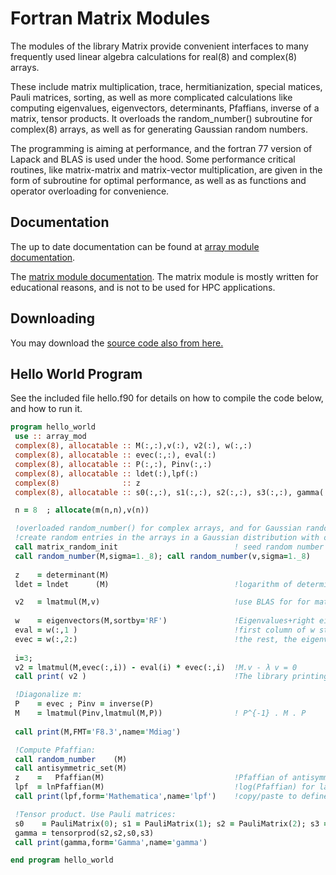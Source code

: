 # Fortran Matrix Modules

The modules of the library Matrix provide convenient interfaces to many frequently used linear algebra calculations for real(8) and complex(8) arrays. 

These include matrix multiplication, trace, hermitianization, special matices, Pauli matrices, sorting, as well as more complicated calculations like computing eigenvalues, eigenvectors, determinants, Pfaffians, inverse of a matrix, tensor products. It overloads the random_number() subroutine for complex(8) arrays, as well as for generating Gaussian random numbers. 

The programming is aiming at performance, and the fortran 77 version of Lapack and BLAS is used under the hood. Some performance critical routines, like matrix-matrix and matrix-vector multiplication, are given in the form of subroutine for optimal performance, as well as as functions and operator overloading for convenience. 

## Documentation

The up to date documentation can be found at [array  module documentation](https://docs.google.com/document/d/19KoFFvpxTcm9FN1zGqdGaBopyJhl2vYA0D1mEHbTUZ8/edit?usp=sharing).

The [matrix module documentation](https://docs.google.com/document/d/1PLhbGWSkTO2lGfq7dNz5SUUcmbekR8NTH-dGsxdLsfs/edit?usp=sharing). The matrix module is mostly written for educational reasons, and is not to be used for HPC applications.


## Downloading

You may download the [source code also from here.](https://physics.ntua.gr/konstant/PUB/Matrix.tgz)


## Hello World Program

See the included file hello.f90 for details on how to compile the code below, and how to run it. 

``` fortran
program hello_world
 use :: array_mod
 complex(8), allocatable :: M(:,:),v(:), v2(:), w(:,:)
 complex(8), allocatable :: evec(:,:), eval(:)
 complex(8), allocatable :: P(:,:), Pinv(:,:)
 complex(8), allocatable :: ldet(:),lpf(:)
 complex(8)              :: z
 complex(8), allocatable :: s0(:,:), s1(:,:), s2(:,:), s3(:,:), gamma(:,:)

 n = 8  ; allocate(m(n,n),v(n))

 !overloaded random_number() for complex arrays, and for Gaussian random numbers
 !create random entries in the arrays in a Gaussian distribution with σ=1:
 call matrix_random_init                          ! seed random number from /dev/urandom
 call random_number(M,sigma=1._8); call random_number(v,sigma=1._8) 
 
 z    = determinant(M)
 ldet = lndet      (M)                            !logarithm of determinant for large matrices

 v2   = lmatmul(M,v)                              !use BLAS for for matrix multiplication
 
 w    = eigenvectors(M,sortby='RF')               !Eigenvalues+right eigenvectors of general complex matrix, ordered by ascending real part
 eval = w(:,1 )                                   !first column of w stores eigenvalues
 evec = w(:,2:)                                   !the rest, the eigenvectors, ordered as the eigenvalues
 
 i=3;
 v2 = lmatmul(M,evec(:,i)) - eval(i) * evec(:,i)  !M.v - λ v = 0
 call print( v2 )                                 !The library printing subroutine for allocatable arrays

 !Diagonalize m:
 P    = evec ; Pinv = inverse(P)
 M    = lmatmul(Pinv,lmatmul(M,P))                ! P^{-1} . M . P
 
 call print(M,FMT='F8.3',name='Mdiag')

 !Compute Pfaffian:
 call random_number    (M)
 call antisymmetric_set(M)
 z    =   Pfaffian(M)                             !Pfaffian of antisymmetric matrix
 lpf  = lnPfaffian(M)                             !log(Pfaffian) for large matrices
 call print(lpf,form='Mathematica',name='lpf')    !copy/paste to define in Mathematica

 !Tensor product. Use Pauli matrices:
 s0    = PauliMatrix(0); s1 = PauliMatrix(1); s2 = PauliMatrix(2); s3 = PauliMatrix(3);
 gamma = tensorprod(s2,s2,s0,s3)
 call print(gamma,form='Gamma',name='gamma')

end program hello_world
```
 
 
